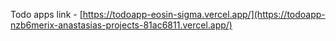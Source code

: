 Todo apps
link - [https://todoapp-eosin-sigma.vercel.app/](https://todoapp-nzb6merix-anastasias-projects-81ac6811.vercel.app/)
